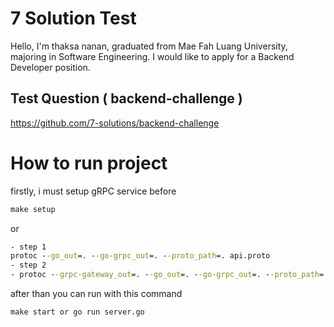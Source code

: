 # 7 Solution Test

Hello, I'm thaksa nanan, graduated from Mae Fah Luang University, majoring in Software Engineering. I would like to apply for a Backend Developer position.


## Test Question ( backend-challenge )

https://github.com/7-solutions/backend-challenge


# How to run project
firstly, i must setup gRPC service before 
```cmd
make setup
```
or
```cmd
- step 1 
protoc --go_out=. --go-grpc_out=. --proto_path=. api.proto
- step 2 
- protoc --grpc-gateway_out=. --go_out=. --go-grpc_out=. --proto_path=. api.proto
```

after than  you can run with this command

```cmd
make start or go run server.go
```


